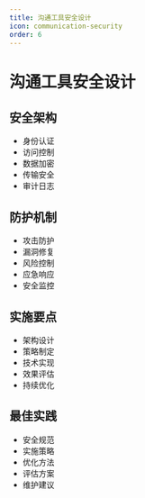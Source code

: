 ```yaml
---
title: 沟通工具安全设计
icon: communication-security
order: 6
---
```


# 沟通工具安全设计

## 安全架构
- 身份认证
- 访问控制
- 数据加密
- 传输安全
- 审计日志

## 防护机制
- 攻击防护
- 漏洞修复
- 风险控制
- 应急响应
- 安全监控

## 实施要点
- 架构设计
- 策略制定
- 技术实现
- 效果评估
- 持续优化

## 最佳实践
- 安全规范
- 实施策略
- 优化方法
- 评估方案
- 维护建议

